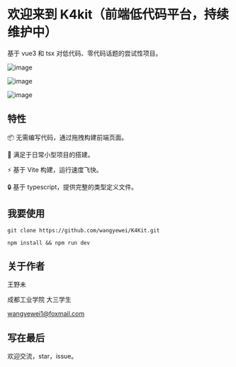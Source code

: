 <!--
 * @Author: YeWei Wang
 * @Date: 2022-01-04 16:00:28
 * @WeChat: Studio06k4
 * @Motto: 求知若渴，虚心若愚
 * @Description:
 * @LastEditTime: 2022-03-11 15:11:29
 * @Version: K4Kit | 智慧低代码平台
 * @FilePath: \k4kit\README.md
-->

# 欢迎来到 K4kit（前端低代码平台，持续维护中）

基于 vue3 和 tsx 对低代码、零代码话题的尝试性项目。

![image](https://user-images.githubusercontent.com/49926816/157820089-92634e8d-5b49-41fd-b2de-be701fa33dad.png)

![image](https://user-images.githubusercontent.com/49926816/157820129-801985a6-5927-4beb-b665-ffcf4dd0febd.png)

![image](https://user-images.githubusercontent.com/49926816/157820227-1186aa5d-128f-4537-9914-70fbf6b977eb.png)


## 特性

📦 无需编写代码，通过拖拽构建前端页面。

📌 满足于日常小型项目的搭建。

⚡ 基于 Vite 构建，运行速度飞快。

🔒 基于 typescript，提供完整的类型定义文件。

## 我要使用

`git clone https://github.com/wangyewei/K4Kit.git`

`npm install && npm run dev`

## 关于作者

王野未

成都工业学院 大三学生

wangyewei1@foxmail.com

## 写在最后

欢迎交流，star，issue。
